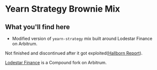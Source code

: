 # Yearn Strategy Brownie Mix

## What you'll find here

- Modified version of `yearn-strategy` mix built around Lodestar Finance on Arbitrum.

Not finished and discontinued after it got exploited([Hallborn Report](https://halborn.com/explained-the-lodestar-finance-hack-november-2022/)). 

[Lodestar Finance](https://www.lodestarfinance.io/) is a Compound fork on Arbitrum.